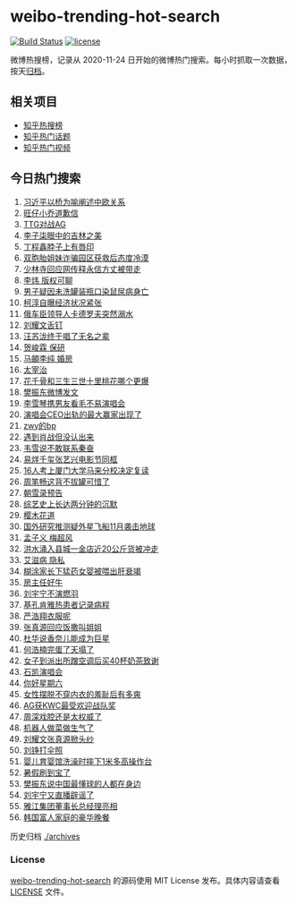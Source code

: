 # weibo-trending-hot-search

[![Build Status](https://github.com/justjavac/weibo-trending-hot-search/workflows/ci/badge.svg?branch=master)](https://github.com/justjavac/weibo-trending-hot-search/actions)
[![license](https://img.shields.io/github/license/justjavac/weibo-trending-hot-search)](https://github.com/justjavac/weibo-trending-hot-search/blob/master/LICENSE)

微博热搜榜，记录从 2020-11-24 日开始的微博热门搜索。每小时抓取一次数据，按天[归档](./archives)。

## 相关项目

- [知乎热搜榜](https://github.com/justjavac/zhihu-trending-top-search)
- [知乎热门话题](https://github.com/justjavac/zhihu-trending-hot-questions)
- [知乎热门视频](https://github.com/justjavac/zhihu-trending-hot-video)

## 今日热门搜索

<!-- BEGIN -->
<!-- 最后更新时间 Sun Jul 27 2025 00:42:16 GMT+0800 (China Standard Time) -->

1. [习近平以桥为喻阐述中欧关系](https://s.weibo.com//weibo?q=%23%E4%B9%A0%E8%BF%91%E5%B9%B3%E4%BB%A5%E6%A1%A5%E4%B8%BA%E5%96%BB%E9%98%90%E8%BF%B0%E4%B8%AD%E6%AC%A7%E5%85%B3%E7%B3%BB%23&Refer=new_time)
1. [旺仔小乔道歉信](https://s.weibo.com//weibo?q=%23%E6%97%BA%E4%BB%94%E5%B0%8F%E4%B9%94%E9%81%93%E6%AD%89%E4%BF%A1%23&t=31&band_rank=1&Refer=top)
1. [TTG对战AG](https://s.weibo.com//weibo?q=%23TTG%E5%AF%B9%E6%88%98AG%23&t=31&band_rank=18&Refer=top)
1. [李子柒眼中的吉林之美](https://s.weibo.com//weibo?q=%23%E6%9D%8E%E5%AD%90%E6%9F%92%E7%9C%BC%E4%B8%AD%E7%9A%84%E5%90%89%E6%9E%97%E4%B9%8B%E7%BE%8E%23&t=31&band_rank=3&Refer=top)
1. [丁程鑫脖子上有唇印](https://s.weibo.com//weibo?q=%23%E4%B8%81%E7%A8%8B%E9%91%AB%E8%84%96%E5%AD%90%E4%B8%8A%E6%9C%89%E5%94%87%E5%8D%B0%23&t=31&band_rank=4&Refer=top)
1. [双胞胎姐妹诈骗园区获救后态度冷漠](https://s.weibo.com//weibo?q=%23%E5%8F%8C%E8%83%9E%E8%83%8E%E5%A7%90%E5%A6%B9%E8%AF%88%E9%AA%97%E5%9B%AD%E5%8C%BA%E8%8E%B7%E6%95%91%E5%90%8E%E6%80%81%E5%BA%A6%E5%86%B7%E6%BC%A0%23&t=31&band_rank=2&Refer=top)
1. [少林寺回应网传释永信方丈被带走](https://s.weibo.com//weibo?q=%23%E5%B0%91%E6%9E%97%E5%AF%BA%E5%9B%9E%E5%BA%94%E7%BD%91%E4%BC%A0%E9%87%8A%E6%B0%B8%E4%BF%A1%E6%96%B9%E4%B8%88%E8%A2%AB%E5%B8%A6%E8%B5%B0%23&t=31&band_rank=5&Refer=top)
1. [李炜 版权可聊](https://s.weibo.com//weibo?q=%E6%9D%8E%E7%82%9C%20%E7%89%88%E6%9D%83%E5%8F%AF%E8%81%8A&t=31&band_rank=7&Refer=top)
1. [男子疑因未洗罐装瓶口染鼠尿病身亡](https://s.weibo.com//weibo?q=%23%E7%94%B7%E5%AD%90%E7%96%91%E5%9B%A0%E6%9C%AA%E6%B4%97%E7%BD%90%E8%A3%85%E7%93%B6%E5%8F%A3%E6%9F%93%E9%BC%A0%E5%B0%BF%E7%97%85%E8%BA%AB%E4%BA%A1%23&t=31&band_rank=6&Refer=top)
1. [柯淳自曝经济状况紧张](https://s.weibo.com//weibo?q=%23%E6%9F%AF%E6%B7%B3%E8%87%AA%E6%9B%9D%E7%BB%8F%E6%B5%8E%E7%8A%B6%E5%86%B5%E7%B4%A7%E5%BC%A0%23&t=31&band_rank=13&Refer=top)
1. [俄车臣领导人卡德罗夫突然溺水](https://s.weibo.com//weibo?q=%23%E4%BF%84%E8%BD%A6%E8%87%A3%E9%A2%86%E5%AF%BC%E4%BA%BA%E5%8D%A1%E5%BE%B7%E7%BD%97%E5%A4%AB%E7%AA%81%E7%84%B6%E6%BA%BA%E6%B0%B4%23&t=31&band_rank=21&Refer=top)
1. [刘耀文舌钉](https://s.weibo.com//weibo?q=%E5%88%98%E8%80%80%E6%96%87%E8%88%8C%E9%92%89&t=31&band_rank=12&Refer=top)
1. [汪苏泷终于唱了无名之辈](https://s.weibo.com//weibo?q=%E6%B1%AA%E8%8B%8F%E6%B3%B7%E7%BB%88%E4%BA%8E%E5%94%B1%E4%BA%86%E6%97%A0%E5%90%8D%E4%B9%8B%E8%BE%88&t=31&band_rank=11&Refer=top)
1. [贺峻霖 保研](https://s.weibo.com//weibo?q=%E8%B4%BA%E5%B3%BB%E9%9C%96%20%E4%BF%9D%E7%A0%94&t=31&band_rank=8&Refer=top)
1. [马頔李纯 婚房](https://s.weibo.com//weibo?q=%E9%A9%AC%E9%A0%94%E6%9D%8E%E7%BA%AF%20%E5%A9%9A%E6%88%BF&t=31&band_rank=14&Refer=top)
1. [太宰治](https://s.weibo.com//weibo?q=%E5%A4%AA%E5%AE%B0%E6%B2%BB&t=31&band_rank=15&Refer=top)
1. [花千骨和三生三世十里桃花哪个更爆](https://s.weibo.com//weibo?q=%23%E8%8A%B1%E5%8D%83%E9%AA%A8%E5%92%8C%E4%B8%89%E7%94%9F%E4%B8%89%E4%B8%96%E5%8D%81%E9%87%8C%E6%A1%83%E8%8A%B1%E5%93%AA%E4%B8%AA%E6%9B%B4%E7%88%86%23&t=31&band_rank=16&Refer=top)
1. [樊振东微博发文](https://s.weibo.com//weibo?q=%23%E6%A8%8A%E6%8C%AF%E4%B8%9C%E5%BE%AE%E5%8D%9A%E5%8F%91%E6%96%87%23&t=31&band_rank=9&Refer=top)
1. [李雪琴携男友看毛不易演唱会](https://s.weibo.com//weibo?q=%E6%9D%8E%E9%9B%AA%E7%90%B4%E6%90%BA%E7%94%B7%E5%8F%8B%E7%9C%8B%E6%AF%9B%E4%B8%8D%E6%98%93%E6%BC%94%E5%94%B1%E4%BC%9A&t=31&band_rank=24&Refer=top)
1. [演唱会CEO出轨的最大赢家出现了](https://s.weibo.com//weibo?q=%23%E6%BC%94%E5%94%B1%E4%BC%9ACEO%E5%87%BA%E8%BD%A8%E7%9A%84%E6%9C%80%E5%A4%A7%E8%B5%A2%E5%AE%B6%E5%87%BA%E7%8E%B0%E4%BA%86%23&t=31&band_rank=22&Refer=top)
1. [zwy的bp](https://s.weibo.com//weibo?q=zwy%E7%9A%84bp&t=31&band_rank=17&Refer=top)
1. [遇到肖战但没认出来](https://s.weibo.com//weibo?q=%23%E9%81%87%E5%88%B0%E8%82%96%E6%88%98%E4%BD%86%E6%B2%A1%E8%AE%A4%E5%87%BA%E6%9D%A5%23&t=31&band_rank=25&Refer=top)
1. [韦雪说不敢联系秦奋](https://s.weibo.com//weibo?q=%23%E9%9F%A6%E9%9B%AA%E8%AF%B4%E4%B8%8D%E6%95%A2%E8%81%94%E7%B3%BB%E7%A7%A6%E5%A5%8B%23&t=31&band_rank=30&Refer=top)
1. [易烊千玺张艺兴电影节同框](https://s.weibo.com//weibo?q=%23%E6%98%93%E7%83%8A%E5%8D%83%E7%8E%BA%E5%BC%A0%E8%89%BA%E5%85%B4%E7%94%B5%E5%BD%B1%E8%8A%82%E5%90%8C%E6%A1%86%23&t=31&band_rank=32&Refer=top)
1. [16人考上厦门大学马来分校决定复读](https://s.weibo.com//weibo?q=%2316%E4%BA%BA%E8%80%83%E4%B8%8A%E5%8E%A6%E9%97%A8%E5%A4%A7%E5%AD%A6%E9%A9%AC%E6%9D%A5%E5%88%86%E6%A0%A1%E5%86%B3%E5%AE%9A%E5%A4%8D%E8%AF%BB%23&t=31&band_rank=19&Refer=top)
1. [周笔畅这背不拔罐可惜了](https://s.weibo.com//weibo?q=%E5%91%A8%E7%AC%94%E7%95%85%E8%BF%99%E8%83%8C%E4%B8%8D%E6%8B%94%E7%BD%90%E5%8F%AF%E6%83%9C%E4%BA%86&t=31&band_rank=25&Refer=top)
1. [朝雪录预告](https://s.weibo.com//weibo?q=%E6%9C%9D%E9%9B%AA%E5%BD%95%E9%A2%84%E5%91%8A&t=31&band_rank=44&Refer=top)
1. [综艺史上长达两分钟的沉默](https://s.weibo.com//weibo?q=%E7%BB%BC%E8%89%BA%E5%8F%B2%E4%B8%8A%E9%95%BF%E8%BE%BE%E4%B8%A4%E5%88%86%E9%92%9F%E7%9A%84%E6%B2%89%E9%BB%98&t=31&band_rank=35&Refer=top)
1. [樱木花道](https://s.weibo.com//weibo?q=%E6%A8%B1%E6%9C%A8%E8%8A%B1%E9%81%93&t=31&band_rank=26&Refer=top)
1. [国外研究推测疑外星飞船11月袭击地球](https://s.weibo.com//weibo?q=%23%E5%9B%BD%E5%A4%96%E7%A0%94%E7%A9%B6%E6%8E%A8%E6%B5%8B%E7%96%91%E5%A4%96%E6%98%9F%E9%A3%9E%E8%88%B911%E6%9C%88%E8%A2%AD%E5%87%BB%E5%9C%B0%E7%90%83%23&t=31&band_rank=23&Refer=top)
1. [孟子义 梅超风](https://s.weibo.com//weibo?q=%E5%AD%9F%E5%AD%90%E4%B9%89%20%E6%A2%85%E8%B6%85%E9%A3%8E&t=31&band_rank=34&Refer=top)
1. [洪水涌入县城一金店近20公斤货被冲走](https://s.weibo.com//weibo?q=%23%E6%B4%AA%E6%B0%B4%E6%B6%8C%E5%85%A5%E5%8E%BF%E5%9F%8E%E4%B8%80%E9%87%91%E5%BA%97%E8%BF%9120%E5%85%AC%E6%96%A4%E8%B4%A7%E8%A2%AB%E5%86%B2%E8%B5%B0%23&t=31&band_rank=10&Refer=top)
1. [艾滋病 隐私](https://s.weibo.com//weibo?q=%E8%89%BE%E6%BB%8B%E7%97%85%20%E9%9A%90%E7%A7%81&t=31&band_rank=29&Refer=top)
1. [糊涂家长下猛药女婴被喂出肝衰竭](https://s.weibo.com//weibo?q=%23%E7%B3%8A%E6%B6%82%E5%AE%B6%E9%95%BF%E4%B8%8B%E7%8C%9B%E8%8D%AF%E5%A5%B3%E5%A9%B4%E8%A2%AB%E5%96%82%E5%87%BA%E8%82%9D%E8%A1%B0%E7%AB%AD%23&t=31&band_rank=33&Refer=top)
1. [房主任好牛](https://s.weibo.com//weibo?q=%E6%88%BF%E4%B8%BB%E4%BB%BB%E5%A5%BD%E7%89%9B&t=31&band_rank=34&Refer=top)
1. [刘宇宁不演燃羽](https://s.weibo.com//weibo?q=%23%E5%88%98%E5%AE%87%E5%AE%81%E4%B8%8D%E6%BC%94%E7%87%83%E7%BE%BD%23&t=31&band_rank=28&Refer=top)
1. [基孔肯雅热患者记录病程](https://s.weibo.com//weibo?q=%E5%9F%BA%E5%AD%94%E8%82%AF%E9%9B%85%E7%83%AD%E6%82%A3%E8%80%85%E8%AE%B0%E5%BD%95%E7%97%85%E7%A8%8B&t=31&band_rank=40&Refer=top)
1. [严浩翔衣服呢](https://s.weibo.com//weibo?q=%E4%B8%A5%E6%B5%A9%E7%BF%94%E8%A1%A3%E6%9C%8D%E5%91%A2&t=31&band_rank=20&Refer=top)
1. [张真源回应饭撒叫姐姐](https://s.weibo.com//weibo?q=%E5%BC%A0%E7%9C%9F%E6%BA%90%E5%9B%9E%E5%BA%94%E9%A5%AD%E6%92%92%E5%8F%AB%E5%A7%90%E5%A7%90&t=31&band_rank=33&Refer=top)
1. [杜华说香奈儿能成为巨星](https://s.weibo.com//weibo?q=%E6%9D%9C%E5%8D%8E%E8%AF%B4%E9%A6%99%E5%A5%88%E5%84%BF%E8%83%BD%E6%88%90%E4%B8%BA%E5%B7%A8%E6%98%9F&t=31&band_rank=36&Refer=top)
1. [何浩楠完蛋了天塌了](https://s.weibo.com//weibo?q=%23%E4%BD%95%E6%B5%A9%E6%A5%A0%E5%AE%8C%E8%9B%8B%E4%BA%86%E5%A4%A9%E5%A1%8C%E4%BA%86%23&t=31&band_rank=37&Refer=top)
1. [女子到派出所蹭空调后买40杯奶茶致谢](https://s.weibo.com//weibo?q=%23%E5%A5%B3%E5%AD%90%E5%88%B0%E6%B4%BE%E5%87%BA%E6%89%80%E8%B9%AD%E7%A9%BA%E8%B0%83%E5%90%8E%E4%B9%B040%E6%9D%AF%E5%A5%B6%E8%8C%B6%E8%87%B4%E8%B0%A2%23&t=31&band_rank=38&Refer=top)
1. [石凯演唱会](https://s.weibo.com//weibo?q=%E7%9F%B3%E5%87%AF%E6%BC%94%E5%94%B1%E4%BC%9A&t=31&band_rank=47&Refer=top)
1. [你好星期六](https://s.weibo.com//weibo?q=%E4%BD%A0%E5%A5%BD%E6%98%9F%E6%9C%9F%E5%85%AD&t=31&band_rank=27&Refer=top)
1. [女性摆脱不穿内衣的羞耻后有多爽](https://s.weibo.com//weibo?q=%23%E5%A5%B3%E6%80%A7%E6%91%86%E8%84%B1%E4%B8%8D%E7%A9%BF%E5%86%85%E8%A1%A3%E7%9A%84%E7%BE%9E%E8%80%BB%E5%90%8E%E6%9C%89%E5%A4%9A%E7%88%BD%23&t=31&band_rank=41&Refer=top)
1. [AG获KWC最受欢迎战队奖](https://s.weibo.com//weibo?q=%23AG%E8%8E%B7KWC%E6%9C%80%E5%8F%97%E6%AC%A2%E8%BF%8E%E6%88%98%E9%98%9F%E5%A5%96%23&t=31&band_rank=45&Refer=top)
1. [周深戏腔还是太权威了](https://s.weibo.com//weibo?q=%E5%91%A8%E6%B7%B1%E6%88%8F%E8%85%94%E8%BF%98%E6%98%AF%E5%A4%AA%E6%9D%83%E5%A8%81%E4%BA%86&t=31&band_rank=31&Refer=top)
1. [机器人做菜做生气了](https://s.weibo.com//weibo?q=%23%E6%9C%BA%E5%99%A8%E4%BA%BA%E5%81%9A%E8%8F%9C%E5%81%9A%E7%94%9F%E6%B0%94%E4%BA%86%23&t=31&band_rank=47&Refer=top)
1. [刘耀文张真源掀头纱](https://s.weibo.com//weibo?q=%23%E5%88%98%E8%80%80%E6%96%87%E5%BC%A0%E7%9C%9F%E6%BA%90%E6%8E%80%E5%A4%B4%E7%BA%B1%23&t=31&band_rank=39&Refer=top)
1. [刘铮打伞照](https://s.weibo.com//weibo?q=%E5%88%98%E9%93%AE%E6%89%93%E4%BC%9E%E7%85%A7&t=31&band_rank=43&Refer=top)
1. [婴儿育婴馆洗澡时摔下1米多高操作台](https://s.weibo.com//weibo?q=%23%E5%A9%B4%E5%84%BF%E8%82%B2%E5%A9%B4%E9%A6%86%E6%B4%97%E6%BE%A1%E6%97%B6%E6%91%94%E4%B8%8B1%E7%B1%B3%E5%A4%9A%E9%AB%98%E6%93%8D%E4%BD%9C%E5%8F%B0%23&t=31&band_rank=49&Refer=top)
1. [暑假刷到宝了](https://s.weibo.com//weibo?q=%23%E6%9A%91%E5%81%87%E5%88%B7%E5%88%B0%E5%AE%9D%E4%BA%86%23&t=31&band_rank=42&Refer=top)
1. [樊振东说中国最懂球的人都在身边](https://s.weibo.com//weibo?q=%23%E6%A8%8A%E6%8C%AF%E4%B8%9C%E8%AF%B4%E4%B8%AD%E5%9B%BD%E6%9C%80%E6%87%82%E7%90%83%E7%9A%84%E4%BA%BA%E9%83%BD%E5%9C%A8%E8%BA%AB%E8%BE%B9%23&t=31&band_rank=45&Refer=top)
1. [刘宇宁又直播辟谣了](https://s.weibo.com//weibo?q=%E5%88%98%E5%AE%87%E5%AE%81%E5%8F%88%E7%9B%B4%E6%92%AD%E8%BE%9F%E8%B0%A3%E4%BA%86&t=31&band_rank=46&Refer=top)
1. [雅江集团董事长总经理亮相](https://s.weibo.com//weibo?q=%23%E9%9B%85%E6%B1%9F%E9%9B%86%E5%9B%A2%E8%91%A3%E4%BA%8B%E9%95%BF%E6%80%BB%E7%BB%8F%E7%90%86%E4%BA%AE%E7%9B%B8%23&t=31&band_rank=48&Refer=top)
1. [韩国富人家庭的豪华晚餐](https://s.weibo.com//weibo?q=%E9%9F%A9%E5%9B%BD%E5%AF%8C%E4%BA%BA%E5%AE%B6%E5%BA%AD%E7%9A%84%E8%B1%AA%E5%8D%8E%E6%99%9A%E9%A4%90&t=31&band_rank=50&Refer=top)

<!-- END -->

历史归档 [./archives](./archives)

### License

[weibo-trending-hot-search](https://github.com/justjavac/weibo-trending-hot-search) 的源码使用 MIT License
发布。具体内容请查看 [LICENSE](./LICENSE) 文件。
